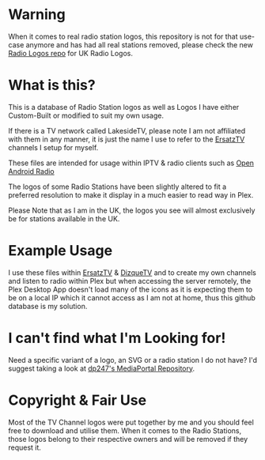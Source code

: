 # Warning
When it comes to real radio station logos, this repository is not for that use-case anymore and has had all real stations removed, please check the new [Radio Logos repo](https://github.com/TypicalNerds/radio-logos) for UK Radio Logos.

# What is this?
This is a database of Radio Station logos as well as Logos I have either Custom-Built or modified to suit my own usage.

If there is a TV network called LakesideTV, please note I am not affiliated with them in any manner, it is just the name I use to refer to the [ErsatzTV](https://github.com/ErsatzTV/ErsatzTV) channels I setup for myself.

These files are intended for usage within IPTV & radio clients such as [Open Android Radio](https://github.com/TypicalNerds/Open-Android-Radio/)

The logos of some Radio Stations have been slightly altered to fit a preferred resolution to make it display in a much easier to read way in Plex.

Please Note that as I am in the UK, the logos you see will almost exclusively be for stations available in the UK.

# Example Usage
I use these files within [ErsatzTV](https://github.com/ErsatzTV/ErsatzTV) & [DizqueTV](https://github.com/vexorian/dizquetv) and to create my own channels and listen to radio within Plex but when accessing the server remotely, the Plex Desktop App doesn't load many of the icons as it is expecting them to be on a local IP which it cannot access as I am not at home, thus this github database is my solution.

# I can't find what I'm Looking for!
Need a specific variant of a logo, an SVG or a radio station I do not have?
I'd suggest taking a look at [dp247's MediaPortal Repository](https://github.com/dp247/mediaportal-uk-logos/).

# Copyright & Fair Use
Most of the TV Channel logos were put together by me and you should feel free to download and utilise them.
When it comes to the Radio Stations, those logos belong to their respective owners and will be removed if they request it.
